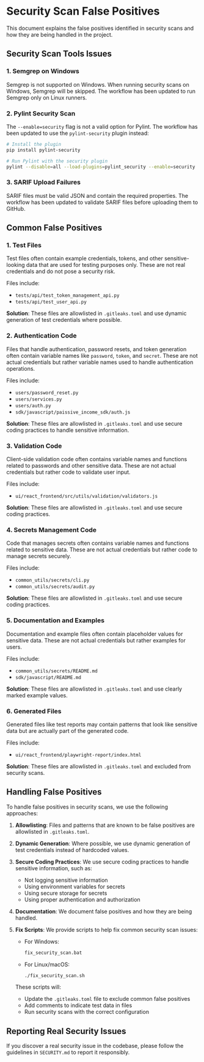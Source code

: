 # Security Scan False Positives

This document explains the false positives identified in security scans and how they are being handled in the project.

## Security Scan Tools Issues

### 1. Semgrep on Windows

Semgrep is not supported on Windows. When running security scans on Windows, Semgrep will be skipped. The workflow has been updated to run Semgrep only on Linux runners.

### 2. Pylint Security Scan

The `--enable=security` flag is not a valid option for Pylint. The workflow has been updated to use the `pylint-security` plugin instead:

```bash
# Install the plugin
pip install pylint-security

# Run Pylint with the security plugin
pylint --disable=all --load-plugins=pylint_security --enable=security .
```

### 3. SARIF Upload Failures

SARIF files must be valid JSON and contain the required properties. The workflow has been updated to validate SARIF files before uploading them to GitHub.

## Common False Positives

### 1. Test Files

Test files often contain example credentials, tokens, and other sensitive-looking data that are used for testing purposes only. These are not real credentials and do not pose a security risk.

Files include:

- `tests/api/test_token_management_api.py`
- `tests/api/test_user_api.py`

**Solution**: These files are allowlisted in `.gitleaks.toml` and use dynamic generation of test credentials where possible.

### 2. Authentication Code

Files that handle authentication, password resets, and token generation often contain variable names like `password`, `token`, and `secret`. These are not actual credentials but rather variable names used to handle authentication operations.

Files include:

- `users/password_reset.py`
- `users/services.py`
- `users/auth.py`
- `sdk/javascript/paissive_income_sdk/auth.js`

**Solution**: These files are allowlisted in `.gitleaks.toml` and use secure coding practices to handle sensitive information.

### 3. Validation Code

Client-side validation code often contains variable names and functions related to passwords and other sensitive data. These are not actual credentials but rather code to validate user input.

Files include:

- `ui/react_frontend/src/utils/validation/validators.js`

**Solution**: These files are allowlisted in `.gitleaks.toml` and use secure coding practices.

### 4. Secrets Management Code

Code that manages secrets often contains variable names and functions related to sensitive data. These are not actual credentials but rather code to manage secrets securely.

Files include:

- `common_utils/secrets/cli.py`
- `common_utils/secrets/audit.py`

**Solution**: These files are allowlisted in `.gitleaks.toml` and use secure coding practices.

### 5. Documentation and Examples

Documentation and example files often contain placeholder values for sensitive data. These are not actual credentials but rather examples for users.

Files include:

- `common_utils/secrets/README.md`
- `sdk/javascript/README.md`

**Solution**: These files are allowlisted in `.gitleaks.toml` and use clearly marked example values.

### 6. Generated Files

Generated files like test reports may contain patterns that look like sensitive data but are actually part of the generated code.

Files include:

- `ui/react_frontend/playwright-report/index.html`

**Solution**: These files are allowlisted in `.gitleaks.toml` and excluded from security scans.

## Handling False Positives

To handle false positives in security scans, we use the following approaches:

1. **Allowlisting**: Files and patterns that are known to be false positives are allowlisted in `.gitleaks.toml`.

2. **Dynamic Generation**: Where possible, we use dynamic generation of test credentials instead of hardcoded values.

3. **Secure Coding Practices**: We use secure coding practices to handle sensitive information, such as:
   - Not logging sensitive information
   - Using environment variables for secrets
   - Using secure storage for secrets
   - Using proper authentication and authorization

4. **Documentation**: We document false positives and how they are being handled.

5. **Fix Scripts**: We provide scripts to help fix common security scan issues:

   - For Windows:

     ```cmd
     fix_security_scan.bat
     ```

   - For Linux/macOS:

     ```bash
     ./fix_security_scan.sh
     ```

   These scripts will:
   - Update the `.gitleaks.toml` file to exclude common false positives
   - Add comments to indicate test data in files
   - Run security scans with the correct configuration

## Reporting Real Security Issues

If you discover a real security issue in the codebase, please follow the guidelines in `SECURITY.md` to report it responsibly.
